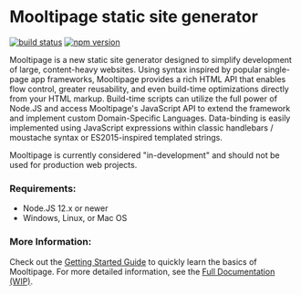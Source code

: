 # Mooltipage static site generator
[![build status](https://github.com/warriordog/mooltipage/workflows/Build/badge.svg)](https://github.com/warriordog/mooltipage/actions?query=workflow%3ABuild)
[![npm version](https://badge.fury.io/js/mooltipage.svg)](https://www.npmjs.com/package/mooltipage)

Mooltipage is a new static site generator designed to simplify development of large, content-heavy websites.
Using syntax inspired by popular single-page app frameworks, Mooltipage provides a rich HTML API that enables flow control, greater reusability, and even build-time optimizations directly from your HTML markup.
Build-time scripts can utilize the full power of Node.JS and access Mooltipage's JavaScript API to extend the framework and implement custom Domain-Specific Languages.
Data-binding is easily implemented using JavaScript expressions within classic handlebars / moustache syntax or ES2015-inspired templated strings.

Mooltipage is currently considered "in-development" and should not be used for production web projects.

### Requirements:
- Node.JS 12.x or newer
- Windows, Linux, or Mac OS

### More Information:
Check out the [Getting Started Guide](https://warriordog.github.io/mooltipage/sections/gettingStarted/home.html) to quickly learn the basics of Mooltipage.
For more detailed information, see the [Full Documentation (WIP)](https://warriordog.github.io/mooltipage/index.html).
